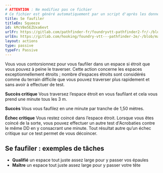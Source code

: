 ```yaml
---
# ATTENTION : Ne modifiez pas ce fichier
# Ce fichier est généré automatiquement par un script d'après les données du module Foundry VTT officiel et de sa traduction
title: Se faufiler
titleEn: Squeeze
id: kMcV8e5EZUxa6evt
urlFr: https://gitlab.com/pathfinder-fr/foundryvtt-pathfinder2-fr/-/blob/master/data/actions/kMcV8e5EZUxa6evt.htm
urlEn: https://gitlab.com/hooking/foundry-vtt---pathfinder-2e/-/blob/master/packs/data/actions.db/squeeze.json
layout: actions
type: passive
typeFr: Passive
---
```

Vous vous contorsionnez pour vous faufiler dans un espace si étroit que vous pouvez à peine le traverser. Cette action concerne les espaces exceptionnellement étroits ; nombre d’espaces étroits sont considérés comme du terrain difficile que vous pouvez traverser plus rapidement et sans avoir à effectuer de test. 

**Succès critique** Vous traversez l’espace étroit en vous faufilant et cela vous prend une minute tous les 3 m.

**Succès** Vous vous faufilez en une minute par tranche de 1,50 mètres.

**Échec critique** Vous restez coincé dans l’espace étroit. Lorsque vous êtes coincé de la sorte, vous pouvez effectuer un autre test <span data-pf2-action="squeeze">d'Acrobaties contre le même DD en y consacrant une minute. Tout résultat autre qu’un échec critique sur ce test permet de vous décoincer.

## Se faufiler : exemples de tâches

- **Qualifié** un espace tout juste assez large pour y passer vos épaules
- **Maître** un espace tout juste assez large pour y passer votre tête
